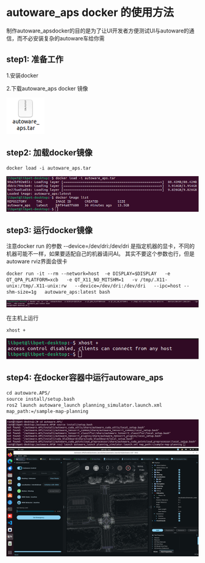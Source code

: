 # autoware_aps docker 的使用方法

制作autoware_apsdocker的目的是为了让UI开发者方便测试UI与autoware的通信，而不必安装复杂的autoware车给你需

## step1: 准备工作

1.安装docker 

2.下载autoware_aps docker 镜像

![alt text](<docs/Screenshot from 2025-08-17 14-33-11.png>)

## step2: 加载docker镜像

```
docker load -i autoware_aps.tar
```

![alt text](<docs/Screenshot from 2025-08-17 14-41-48.png>)

## step3: 运行docker镜像

注意docker run 的参数 --device=/dev/dri:/dev/dri 是指定机器的显卡，不同的机器可能不一样，如果要适配自己的机器请问AI。
其实不要这个参数也行，但是autoware rviz界面会很卡

```
docker run -it --rm --network=host  -e DISPLAY=$DISPLAY   -e QT_QPA_PLATFORM=xcb   -e QT_X11_NO_MITSHM=1   -v /tmp/.X11-unix:/tmp/.X11-unix:rw   --device=/dev/dri:/dev/dri   --ipc=host --shm-size=1g   autoware_aps:latest bash
```

![alt text](<docs/Screenshot from 2025-08-17 14-44-49.png>)

在主机上运行
```
xhost +
```
![alt text](<docs/Screenshot from 2025-08-17 14-49-11.png>)

## step4: 在docker容器中运行autoware_aps

```
cd autoware.APS/
source install/setup.bash
ros2 launch autoware_launch planning_simulator.launch.xml map_path:=/sample-map-planning  
```
![alt text](<docs/Screenshot from 2025-08-17 14-53-57.png>)
![alt text](<docs/Screenshot from 2025-08-17 14-54-55.png>)